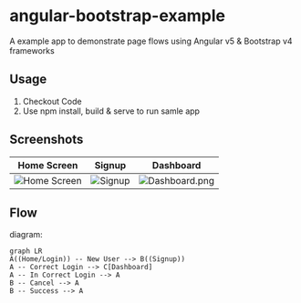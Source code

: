 # angular-bootstrap-example
A example app to demonstrate page flows using Angular v5 &amp; Bootstrap v4 frameworks

## Usage

 1. Checkout Code
 2. Use npm install, build & serve to run samle app

## Screenshots

|Home Screen|Signup|Dashboard|
|--|--|--|
|![Home Screen](https://raw.githubusercontent.com/mayankgsingh/angular-bootstrap-example/master/screenshots/Home.png)|![Signup](https://raw.githubusercontent.com/mayankgsingh/angular-bootstrap-example/master/screenshots/SignUp.png)|![Dashboard.png](https://raw.githubusercontent.com/mayankgsingh/angular-bootstrap-example/master/screenshots/Dashboard.png)|


## Flow
diagram:

```mermaid
graph LR
A((Home/Login)) -- New User --> B((Signup))
A -- Correct Login --> C[Dashboard]
A -- In Correct Login --> A
B -- Cancel --> A
B -- Success --> A
```